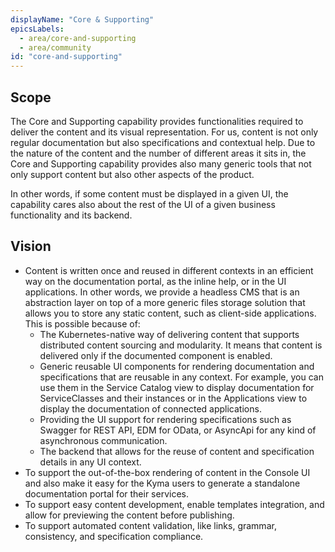 ```yaml
---
displayName: "Core & Supporting"
epicsLabels:
  - area/core-and-supporting
  - area/community
id: "core-and-supporting"
---
```


## Scope

The Core and Supporting capability provides functionalities required to deliver the content and its visual representation. For us, content is not only regular documentation but also specifications and contextual help.
Due to the nature of the content and the number of different areas it sits in, the Core and Supporting capability provides also many generic tools that not only support content but also other aspects of the product.

In other words, if some content must be displayed in a given UI, the capability cares also about the rest of the UI of a given business functionality and its backend.

## Vision

- Content is written once and reused in different contexts in an efficient way on the documentation portal, as the inline help, or in the UI applications. In other words, we provide a headless CMS that is an abstraction layer on top of a more generic files storage solution that allows you to store any static content, such as client-side applications. This is possible because of:
  - The Kubernetes-native way of delivering content that supports distributed content sourcing and modularity. It means that content is delivered only if the documented component is enabled.
  - Generic reusable UI components for rendering documentation and specifications that are reusable in any context. For example, you can use them in the Service Catalog view to display documentation for ServiceClasses and their instances or in the Applications view to display the documentation of connected applications.
  - Providing the UI support for rendering specifications such as Swagger for REST API, EDM for OData, or AsyncApi for any kind of asynchronous communication.
  - The backend that allows for the reuse of content and specification details in any UI context.
- To support the out-of-the-box rendering of content in the Console UI and also make it easy for the Kyma users to generate a standalone documentation portal for their services.
- To support easy content development, enable templates integration, and allow for previewing the content before publishing.
- To support automated content validation, like links, grammar, consistency, and specification compliance.



